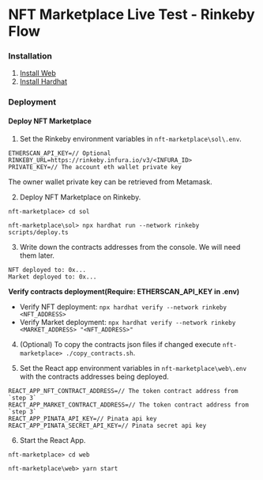 # NFT Marketplace Live Test - Rinkeby Flow

### Installation

1. [Install Web](web/README.md#Installation)
2. [Install Hardhat](sol/README.md#Installation)

### Deployment

#### Deploy NFT Marketplace
1. Set the Rinkeby environment variables in `nft-marketplace\sol\.env`.
            
```Example
ETHERSCAN_API_KEY=// Optional
RINKEBY_URL=https://rinkeby.infura.io/v3/<INFURA_ID>
PRIVATE_KEY=// The account eth wallet private key
```

The owner wallet private key can be retrieved from Metamask.

2. Deploy NFT Marketplace on Rinkeby.

`nft-marketplace> cd sol`
            
`nft-marketplace\sol> npx hardhat run --network rinkeby scripts/deploy.ts`

3. Write down the contracts addresses from the console. We will need them later.
```
NFT deployed to: 0x...
Market deployed to: 0x...
```

**Verify contracts deployment(Require: ETHERSCAN_API_KEY in .env)**
- Verify NFT deployment:  `npx hardhat verify --network rinkeby <NFT_ADDRESS>`
- Verify Market deployment: `npx hardhat verify --network rinkeby <MARKET_ADDRESS> "<NFT_ADDRESS>"`

4. (Optional) To copy the contracts json files if changed execute `nft-marketplace> ./copy_contracts.sh`.

5. Set the React app environment variables in `nft-marketplace\web\.env` with the contracts addresses being deployed.
            
```Example
REACT_APP_NFT_CONTRACT_ADDRESS=// The token contract address from `step 3`
REACT_APP_MARKET_CONTRACT_ADDRESS=// The token contract address from `step 3`
REACT_APP_PINATA_API_KEY=// Pinata api key
REACT_APP_PINATA_SECRET_API_KEY=// Pinata secret api key
```

6. Start the React App.
            
`nft-marketplace> cd web`

`nft-marketplace\web> yarn start`